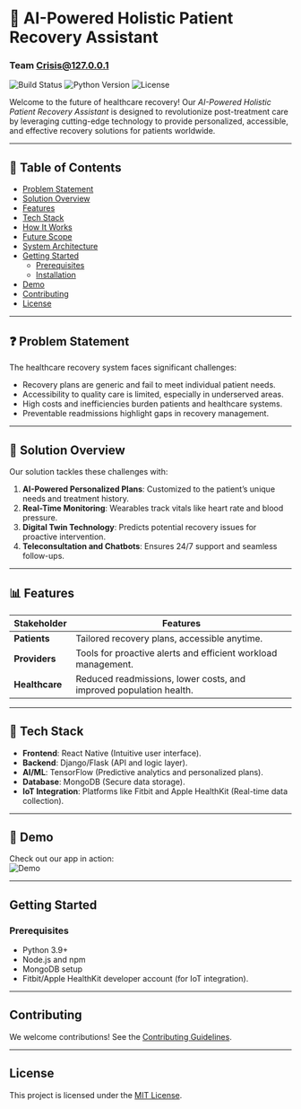 # 🌟 AI-Powered Holistic Patient Recovery Assistant  
### Team Crisis@127.0.0.1  

![Build Status](https://img.shields.io/badge/build-passing-brightgreen)
![Python Version](https://img.shields.io/badge/python-3.9%2B-blue)
![License](https://img.shields.io/badge/license-MIT-blue)

Welcome to the future of healthcare recovery! Our *AI-Powered Holistic Patient Recovery Assistant* is designed to revolutionize post-treatment care by leveraging cutting-edge technology to provide personalized, accessible, and effective recovery solutions for patients worldwide.  

---

## 📖 Table of Contents
- [Problem Statement](#problem-statement)
- [Solution Overview](#solution-overview)
- [Features](#features)
- [Tech Stack](#tech-stack)
- [How It Works](#how-it-works)
- [Future Scope](#future-scope)
- [System Architecture](#system-architecture)
- [Getting Started](#getting-started)
  - [Prerequisites](#prerequisites)
  - [Installation](#installation)
- [Demo](#demo)
- [Contributing](#contributing)
- [License](#license)

---

## ❓ Problem Statement  
The healthcare recovery system faces significant challenges:  
- Recovery plans are generic and fail to meet individual patient needs.  
- Accessibility to quality care is limited, especially in underserved areas.  
- High costs and inefficiencies burden patients and healthcare systems.  
- Preventable readmissions highlight gaps in recovery management.  

---

## 🚀 Solution Overview  
Our solution tackles these challenges with:  
1. **AI-Powered Personalized Plans**: Customized to the patient’s unique needs and treatment history.  
2. **Real-Time Monitoring**: Wearables track vitals like heart rate and blood pressure.  
3. **Digital Twin Technology**: Predicts potential recovery issues for proactive intervention.  
4. **Teleconsultation and Chatbots**: Ensures 24/7 support and seamless follow-ups.  

---

## 📊 Features  
| Stakeholder       | Features                                                                 |
|-------------------|---------------------------------------------------------------------------|
| **Patients**      | Tailored recovery plans, accessible anytime.                             |
| **Providers**     | Tools for proactive alerts and efficient workload management.            |
| **Healthcare**    | Reduced readmissions, lower costs, and improved population health.       |

---

## 🔧 Tech Stack  
- **Frontend**: React Native (Intuitive user interface).  
- **Backend**: Django/Flask (API and logic layer).  
- **AI/ML**: TensorFlow (Predictive analytics and personalized plans).  
- **Database**: MongoDB (Secure data storage).  
- **IoT Integration**: Platforms like Fitbit and Apple HealthKit (Real-time data collection).  

---

## 📂 Demo
Check out our app in action:  
![Demo](demo.gif)

---

## Getting Started  
### Prerequisites  
- Python 3.9+  
- Node.js and npm  
- MongoDB setup  
- Fitbit/Apple HealthKit developer account (for IoT integration).  

---

## Contributing
We welcome contributions! See the [Contributing Guidelines](CONTRIBUTING.md).

---

## License
This project is licensed under the [MIT License](LICENSE).

